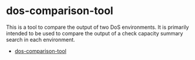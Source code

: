 # dos-comparison-tool

This is a tool to compare the output of two DoS environments. It is primarily intended to be used to compare the output of a check capacity summary search in each environment.

- [dos-comparison-tool](#dos-comparison-tool)
